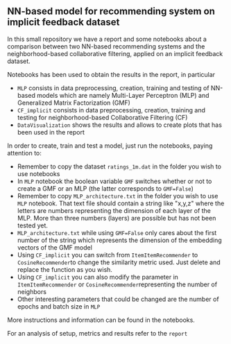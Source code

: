 ## NN-based model for recommending system on implicit feedback dataset

In this small repository we have a report and some notebooks about a comparison between two NN-based recommending systems and the neighborhood-based collaborative filtering, applied on an implicit feedback dataset.

Notebooks has been used to obtain the results in the report, in particular
- `MLP` consists in data preprocessing, creation, training and testing of NN-based models which are namely Multi-Layer Perceptron (MLP) and Generalized Matrix Factorization (GMF)
- `CF_implicit` consists in data preprocessing, creation, training and testing for neighborhood-based Collaborative Filtering (CF)
- `DataVisualization` shows the results and allows to create plots that has been used in the report

In order to create, train and test a model, just run the notebooks, paying attention to:
- Remember to copy the dataset `ratings_1m.dat` in the folder you wish to use notebooks
- In `MLP`  notebook the boolean variable `GMF` switches whether or not to create a GMF or an MLP (the latter corresponds to `GMF=False`)
- Remember to copy `MLP_architecture.txt` in the folder you wish to use `MLP` notebook. That text file should contain a string like "x,y,z" where the letters are numbers representing the dimension of each layer of the MLP. More than three numbers (layers) are possible but has not been tested yet.
- `MLP_architecture.txt` while using `GMF=False` only cares about the first number of the string which represents the dimension of the embedding vectors of the GMF model
- Using `CF_implicit` you can switch from `ItemItemRecommender` to `CosineRecommender`to change the similarity metric used. Just delete and replace the function as you wish.
- Using `CF_implicit` you can also modify the parameter in `ItemItemRecommender` or `CosineRecommender`representing the number of neighbors
- Other interesting parameters that could be changed are the number of epochs and batch size in `MLP`

More instructions and information can be found in the notebooks.

For an analysis of setup, metrics and results refer to the `report`